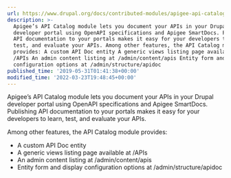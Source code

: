 ```yaml
---
url: https://www.drupal.org/docs/contributed-modules/apigee-api-catalog
description: >-
  Apigee’s API Catalog module lets you document your APIs in your Drupal
  developer portal using OpenAPI specifications and Apigee SmartDocs. Publishing
  API documentation to your portals makes it easy for your developers to learn,
  test, and evaluate your APIs. Among other features, the API Catalog module
  provides: A custom API Doc entity A generic views listing page available at
  /APIs An admin content listing at /admin/content/apis Entity form and display
  configuration options at /admin/structure/apidoc
published_time: '2019-05-31T01:41:38+00:00'
modified_time: '2022-03-23T19:48:45+00:00'
---
```

Apigee’s API Catalog module lets you document your APIs in your Drupal developer portal using OpenAPI specifications and Apigee SmartDocs. Publishing API documentation to your portals makes it easy for your developers to learn, test, and evaluate your APIs.

Among other features, the API Catalog module provides:

* A custom API Doc entity
* A generic views listing page available at /APIs
* An admin content listing at /admin/content/apis
* Entity form and display configuration options at /admin/structure/apidoc
